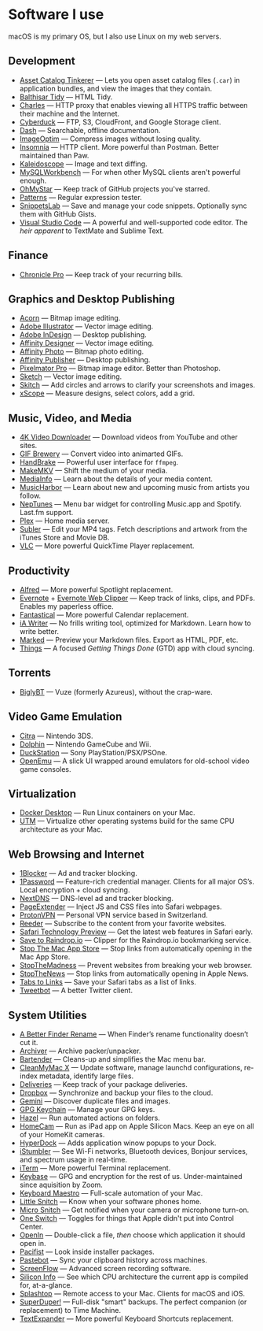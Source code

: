 # Software I use

macOS is my primary OS, but I also use Linux on my web servers.

## Development

* [Asset Catalog Tinkerer](https://github.com/insidegui/AssetCatalogTinkerer) — Lets you open asset catalog files (`.car`) in application bundles, and view the images that they contain.
* [Balthisar Tidy](http://www.balthisar.com/software/tidy/) — HTML Tidy.
* [Charles](https://www.charlesproxy.com) — HTTP proxy that enables viewing all HTTPS traffic between their machine and the Internet.
* [Cyberduck](https://cyberduck.io) — FTP, S3, CloudFront, and Google Storage client.
* [Dash](https://kapeli.com/dash) — Searchable, offline documentation.
* [ImageOptim](https://imageoptim.com/mac) — Compress images without losing quality.
* [Insomnia](https://insomnia.rest) — HTTP client. More powerful than Postman. Better maintained than Paw.
* [Kaleidoscope](https://kaleidoscope.app) — Image and text diffing.
* [MySQLWorkbench](https://www.mysql.com/products/workbench/) — For when other MySQL clients aren't powerful enough.
* [OhMyStar](https://apps.apple.com/us/app/ohmystar/id1218642292?mt=12) — Keep track of GitHub projects you've starred.
* [Patterns](https://krillapps.com/patterns/) — Regular expression tester.
* [SnippetsLab](https://www.renfei.org/snippets-lab/) — Save and manage your code snippets. Optionally sync them with GitHub Gists.
* [Visual Studio Code](https://code.visualstudio.com) — A powerful and well-supported code editor. The _heir apparent_ to TextMate and Sublime Text.

## Finance

* [Chronicle Pro](https://chronicleapp.com) — Keep track of your recurring bills.

## Graphics and Desktop Publishing

* [Acorn](https://secure.flyingmeat.com/acorn/) — Bitmap image editing.
* [Adobe Illustrator](https://www.adobe.com/products/illustrator.html) — Vector image editing.
* [Adobe InDesign](https://www.adobe.com/products/indesign.html) — Desktop publishing.
* [Affinity Designer](https://affinity.serif.com/en-gb/designer/) — Vector image editing.
* [Affinity Photo](https://affinity.serif.com/en-gb/photo/) — Bitmap photo editing.
* [Affinity Publisher](https://affinity.serif.com/en-gb/publisher/) — Desktop publishing.
* [Pixelmator Pro](https://www.pixelmator.com/pro/) — Bitmap image editor. Better than Photoshop.
* [Sketch](https://www.sketch.com) — Vector image editing.
* [Skitch](https://evernote.com/products/skitch) — Add circles and arrows to clarify your screenshots and images.
* [xScope](https://xscopeapp.com) — Measure designs, select colors, add a grid.

## Music, Video, and Media

* [4K Video Downloader](https://www.4kdownload.com) — Download videos from YouTube and other sites.
* [GIF Brewery](https://gfycat.com/gifbrewery) — Convert video into animarted GIFs.
* [HandBrake](https://handbrake.fr) — Powerful user interface for `ffmpeg`.
* [MakeMKV](https://www.makemkv.com) — Shift the medium of your media.
* [MediaInfo](https://mediaarea.net/en/MediaInfo) — Learn about the details of your media content.
* [MusicHarbor](https://marcosatanaka.com/press-kit/musicharbor/musicharbor-press-kit.html) — Learn about new and upcoming music from artists you follow.
* [NepTunes](https://www.neptunesmac.app) — Menu bar widget for controlling Music.app and Spotify. Last.fm support.
* [Plex](https://www.plex.tv) — Home media server.
* [Subler](https://subler.org) — Edit your MP4 tags. Fetch descriptions and artwork from the iTunes Store and Movie DB.
* [VLC](https://www.videolan.org/vlc/) — More powerful QuickTime Player replacement.

## Productivity

* [Alfred](https://www.alfredapp.com) — More powerful Spotlight replacement.
* [Evernote](https://evernote.com/download) + [Evernote Web Clipper](https://evernote.com/features/webclipper) — Keep track of links, clips, and PDFs. Enables my paperless office.
* [Fantastical](https://flexibits.com/fantastical) — More powerful Calendar replacement.
* [iA Writer](https://ia.net/writer) — No frills writing tool, optimized for Markdown. Learn how to write better.
* [Marked](https://marked2app.com) — Preview your Markdown files. Export as HTML, PDF, etc.
* [Things](https://culturedcode.com/things/) — A focused _Getting Things Done_ (GTD) app with cloud syncing.

## Torrents

* [BiglyBT](https://www.biglybt.com) — Vuze (formerly Azureus), without the crap-ware.

## Video Game Emulation

* [Citra](https://citra-emu.org) — Nintendo 3DS.
* [Dolphin](https://dolphin-emu.org) — Nintendo GameCube and Wii.
* [DuckStation](https://github.com/stenzek/duckstation) — Sony PlayStation/PSX/PSOne.
* [OpenEmu](https://openemu.org) — A slick UI wrapped around emulators for old-school video game consoles.

## Virtualization

* [Docker Desktop](https://www.docker.com/desktop/) — Run Linux containers on your Mac.
* [UTM](https://mac.getutm.app) — Virtualize other operating systems build for the same CPU architecture as your Mac.

## Web Browsing and Internet

* [1Blocker](https://1blocker.com) — Ad and tracker blocking.
* [1Password](https://1password.com) — Feature-rich credential manager. Clients for all major OS’s. Local encryption + cloud syncing.
* [NextDNS](https://nextdns.io) — DNS-level ad and tracker blocking.
* [PageExtender](https://apps.apple.com/us/app/pageextender-for-safari/id1457557274?mt=12) — Inject JS and CSS files into Safari webpages.
* [ProtonVPN](https://protonvpn.com) — Personal VPN service based in Switzerland.
* [Reeder](https://reederapp.com) — Subscribe to the content from your favorite websites.
* [Safari Technology Preview](https://developer.apple.com/safari/technology-preview/) — Get the latest web features in Safari early.
* [Save to Raindrop.io](https://help.raindrop.io/browser-extension/) — Clipper for the Raindrop.io bookmarking service.
* [Stop The Mac App Store](https://github.com/lapcat/StopTheMacAppStore) — Stop links from automatically opening in the Mac App Store.
* [StopTheMadness](https://underpassapp.com/StopTheMadness/) — Prevent websites from breaking your web browser.
* [StopTheNews](https://github.com/lapcat/StopTheNews) — Stop links from automatically opening in Apple News.
* [Tabs to Links](https://tabstolinks.com) — Save your Safari tabs as a list of links.
* [Tweetbot](https://tapbots.com/tweetbot/mac/) — A better Twitter client.

## System Utilities

* [A Better Finder Rename](http://www.publicspace.net/ABetterFinderRename/index.html) — When Finder’s rename functionality doesn’t cut it.
* [Archiver](https://archiverapp.com) — Archive packer/unpacker.
* [Bartender](https://www.macbartender.com) — Cleans-up and simplifies the Mac menu bar.
* [CleanMyMac X](https://macpaw.com/cleanmymac) — Update software, manage launchd configurations, re-index metadata, identify large files.
* [Deliveries](https://deliveries.app) — Keep track of your package deliveries.
* [Dropbox](https://www.dropbox.com/dropbox) — Synchronize and backup your files to the cloud.
* [Gemini](https://macpaw.com/gemini) — Discover duplicate files and images.
* [GPG Keychain](https://gpgtools.org) — Manage your GPG keys.
* [Hazel](https://www.noodlesoft.com) — Run automated actions on folders.
* [HomeCam](https://homecam.app) — Run as iPad app on Apple Silicon Macs. Keep an eye on all of your HomeKit cameras.
* [HyperDock](https://bahoom.com/hyperdock) — Adds application winow popups to your Dock.
* [iStumbler](https://istumbler.net) — See Wi-Fi networks, Bluetooth devices, Bonjour services, and spectrum usage in real-time.
* [iTerm](https://iterm2.com) — More powerful Terminal replacement.
* [Keybase](https://keybase.io) — GPG and encryption for the rest of us. Under-maintained since aquisition by Zoom.
* [Keyboard Maestro](https://www.keyboardmaestro.com) — Full-scale automation of your Mac.
* [Little Snitch](https://www.obdev.at/products/littlesnitch) — Know when your software phones home.
* [Micro Snitch](https://www.obdev.at/products/microsnitch/) — Get notified when your camera or microphone turn-on.
* [One Switch](https://fireball.studio/oneswitch/) — Toggles for things that Apple didn't put into Control Center.
* [OpenIn](https://loshadki.app/openin/) — Double-click a file, _then_ choose which application it should open in.
* [Pacifist](https://www.charlessoft.com) — Look inside installer packages.
* [Pastebot](https://tapbots.com/pastebot/) — Sync your clipboard history across machines.
* [ScreenFlow](https://www.telestream.net/screenflow/overview.htm) — Advanced screen recording software.
* [Silicon Info](https://github.com/billycastelli/Silicon-Info) — See which CPU architecture the current app is compiled for, at-a-glance.
* [Splashtop](https://www.splashtop.com) — Remote access to your Mac. Clients for macOS and iOS.
* [SuperDuper!](https://www.shirt-pocket.com/SuperDuper/SuperDuperDescription.html) — Full-disk "smart" backups. The perfect companion (or replacement) to Time Machine.
* [TextExpander](https://textexpander.com) — More powerful Keyboard Shortcuts replacement.
